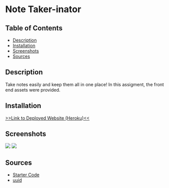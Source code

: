 # Note Taker-inator

## Table of Contents
- [Description](#description)
- [Installation](#installation)
- [Screenshots](#screenshots)
- [Sources](#sources)

## Description
Take notes easily and keep them all in one place! In this assigment, the front end assets were provided.

## Installation
[>>Link to Deployed Website (Heroku)<<](https://note-take-inator.herokuapp.com)

## Screenshots
![](https://i.gyazo.com/33b5dc4f98be983ab925d6638e6a78e1.png)
![](https://i.gyazo.com/4c3b886497cbaf1a3313f8eb35929ed5.png)

## Sources
- [Starter Code](https://github.com/coding-boot-camp/miniature-eureka)
- [uuid](https://www.npmjs.com/package/uuid)
